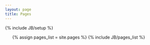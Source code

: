 ```yaml
---
layout: page
title: Pages
---
```

{% include JB/setup %}
<ul>
{% assign pages_list = site.pages %}
{% include JB/pages_list %}
</ul>
